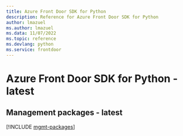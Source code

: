 ```yaml
---
title: Azure Front Door SDK for Python
description: Reference for Azure Front Door SDK for Python
author: lmazuel
ms.author: lmazuel
ms.data: 11/07/2022
ms.topic: reference
ms.devlang: python
ms.service: frontdoor
---
```

# Azure Front Door SDK for Python - latest

## Management packages - latest
[!INCLUDE [mgmt-packages](front-door-mgmt-index.md)]
